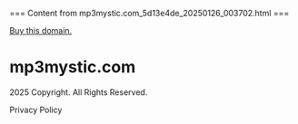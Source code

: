 === Content from mp3mystic.com_5d13e4de_20250126_003702.html ===


[Buy this domain.](https://web.w24z.com/buy/mp3mystic.com)

# mp3mystic.com

2025 Copyright. All Rights Reserved.

Privacy Policy


